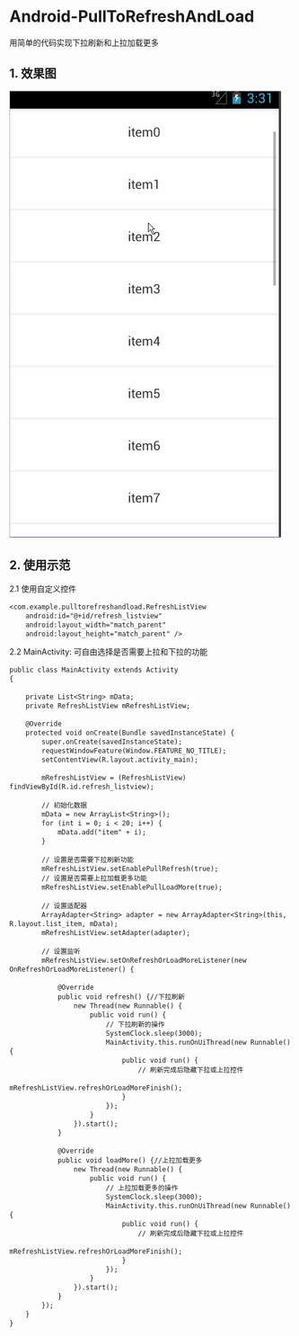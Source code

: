 # Android-PullToRefreshAndLoad
用简单的代码实现下拉刷新和上拉加载更多

## 1. 效果图


![](gif/refreshlistview.gif)

## 2. 使用示范

2.1 使用自定义控件

	<com.example.pulltorefreshandload.RefreshListView
        android:id="@+id/refresh_listview"
        android:layout_width="match_parent"
        android:layout_height="match_parent" />

> 


2.2 MainActivity: 可自由选择是否需要上拉和下拉的功能


	public class MainActivity extends Activity
	{
	
		private List<String> mData;
		private RefreshListView mRefreshListView;
	
		@Override
		protected void onCreate(Bundle savedInstanceState) {
			super.onCreate(savedInstanceState);
			requestWindowFeature(Window.FEATURE_NO_TITLE);
			setContentView(R.layout.activity_main);
	
			mRefreshListView = (RefreshListView) findViewById(R.id.refresh_listview);
	
			// 初始化数据
			mData = new ArrayList<String>();
			for (int i = 0; i < 20; i++) {
				mData.add("item" + i);
			}
	
			// 设置是否需要下拉刷新功能
			mRefreshListView.setEnablePullRefresh(true);
			// 设置是否需要上拉加载更多功能
			mRefreshListView.setEnablePullLoadMore(true);
	
			// 设置适配器
			ArrayAdapter<String> adapter = new ArrayAdapter<String>(this, R.layout.list_item, mData);
			mRefreshListView.setAdapter(adapter);
	
			// 设置监听
			mRefreshListView.setOnRefreshOrLoadMoreListener(new OnRefreshOrLoadMoreListener() {
	
				@Override
				public void refresh() {//下拉刷新
					new Thread(new Runnable() {
						public void run() {
							// 下拉刷新的操作
							SystemClock.sleep(3000);
							MainActivity.this.runOnUiThread(new Runnable() {
								public void run() {
									// 刷新完成后隐藏下拉或上拉控件
									mRefreshListView.refreshOrLoadMoreFinish();
								}
							});
						}
					}).start();
				}
	
				@Override
				public void loadMore() {//上拉加载更多
					new Thread(new Runnable() {
						public void run() {
							// 上拉加载更多的操作
							SystemClock.sleep(3000);
							MainActivity.this.runOnUiThread(new Runnable() {
								public void run() {
									// 刷新完成后隐藏下拉或上拉控件
									mRefreshListView.refreshOrLoadMoreFinish();
								}
							});
						}
					}).start();
				}
			});
		}
	}
